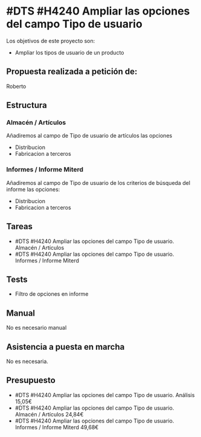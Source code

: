 # #DTS #H4240 Ampliar las opciones del campo Tipo de usuario

Los objetivos de este proyecto son:
+ Ampliar los tipos de usuario de un producto

## Propuesta realizada a petición de:
Roberto

## Estructura

### Almacén / Artículos
Añadiremos al campo de Tipo de usuario de artículos las opciones
+ Distribucion
+ Fabricacion a terceros

### Informes / Informe Miterd
Añadiremos al campo de Tipo de usuario de los criterios de búsqueda del informe las opciones:
+ Distribucion
+ Fabricacion a terceros

## Tareas
* #DTS #H4240 Ampliar las opciones del campo Tipo de usuario. Almacén / Artículos
* #DTS #H4240 Ampliar las opciones del campo Tipo de usuario. Informes / Informe Miterd

## Tests
+ Filtro de opciones en informe

## Manual
No es necesario manual

## Asistencia a puesta en marcha
No es necesaria.

## Presupuesto
* #DTS #H4240 Ampliar las opciones del campo Tipo de usuario. Análisis 15,05€
* #DTS #H4240 Ampliar las opciones del campo Tipo de usuario. Almacén / Artículos 24,84€
* #DTS #H4240 Ampliar las opciones del campo Tipo de usuario. Informes / Informe Miterd 49,68€
